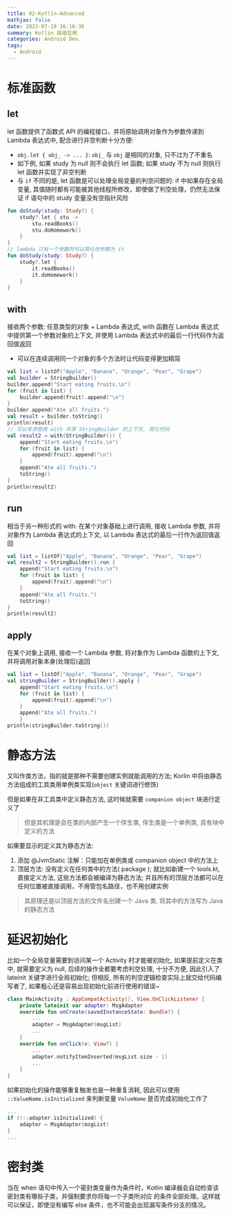 ```yaml
---
title: 02-Kotlin-Advanced
mathjax: false
date: 2022-07-18 16:16:36
summary: Kotlin 高级应用
categories: Android Dev.
tags:
  - Android
---
```

# 标准函数

## let


let 函数提供了函数式 API 的编程接口，并将原始调用对象作为参数传递到 Lambda 表达式中, 配合进行非空判断十分方便:
- `obj.let { obj_ -> ... }`: `obj_` 与 `obj` 是相同的对象, 只不过为了不重名
- 如下例, 如果 study 为 null 则不会执行 let 函数; 如果 study 不为 null 则执行 let 函数并实现了非空判断
- 与 `if` 不同的是, let 函数是可以处理全局变量的判空问题的: if 中如果存在全局变量, 其值随时都有可能被其他线程所修改，即使做了判空处理，仍然无法保证 if 语句中的 study 变量没有空指针风险

```kotlin
fun doStudy(study: Study?) {
    study?.let { stu ->
        stu.readBooks()
        stu.doHomework()
    }
}
// lambda 只有一个参数时可以简化改参数为 it
fun doStudy(study: Study?) {
    study?.let {
        it.readBooks()
        it.doHomework()
    }
}
```

## with

接收两个参数: 任意类型的对象 + Lambda 表达式, with 函数在 Lambda 表达式中提供第一个参数对象的上下文, 并使用 Lambda 表达式中的最后一行代码作为返回值返回

- 可以在连续调用同一个对象的多个方法时让代码变得更加精简

```kotlin
val list = listOf("Apple", "Banana", "Orange", "Pear", "Grape")
val builder = StringBuilder()
builder.append("Start eating fruits.\n")
for (fruit in list) {
    builder.append(fruit).append("\n")
}
builder.append("Ate all fruits.")
val result = builder.toString()
println(result)
// 可以考虑使用 with 共享 StringBuilder 的上下文, 简化代码
val result2 = with(StringBuilder()) {
    append("Start eating fruits.\n")
    for (fruit in list) {
        append(fruit).append("\n")
    }
    append("Ate all fruits.")
    toString()
}
println(result2)
```

## run

相当于另一种形式的 with: 在某个对象基础上进行调用, 接收 Lambda 参数, 并将对象作为 Lambda 表达式的上下文, 以 Lambda 表达式的最后一行作为返回值返回

```kotlin
val list = listOf("Apple", "Banana", "Orange", "Pear", "Grape")
val result2 = StringBuilder().run {
    append("Start eating fruits.\n")
    for (fruit in list) {
        append(fruit).append("\n")
    }
    append("Ate all fruits.")
    toString()
}
println(result2)
```

## apply

在某个对象上调用, 接收一个 Lambda 参数, 将对象作为 Lambda 函数的上下文, 并将调用对象本身(处理后)返回

```kotlin
val list = listOf("Apple", "Banana", "Orange", "Pear", "Grape")
val stringBuilder = StringBuilder().apply { 
    append("Start eating fruits.\n")
    for (fruit in list) {
        append(fruit).append("\n")
    }
    append("Ate all fruits.")
    }
println(stringBuilder.toString())
```

# 静态方法

又叫作类方法，指的就是那种不需要创建实例就能调用的方法; Korlin 中将由静态方法组成的工具类用单例类实现(`object` 关键词进行修饰)

但是如果在非工具类中定义静态方法, 这时候就需要 `companion object` 块进行定义了
> 但是其机理是会在类的内部产生一个伴生类, 伴生类是一个单例类, 具有块中定义的方法

如果要显示的定义其为静态方法:
1. 添加 @JvmStatic 注解：只能加在单例类或 companion object 中的方法上
2. 顶层方法: 没有定义在任何类中的方法( package ); 就比如新建一个 tools.kt, 直接定义方法, 这些方法都会被编译为静态方法; 并且所有的顶层方法都可以在任何位置被直接调用，不用管包名路径，也不用创建实例
> 其原理还是以顶层方法的文件名创建一个 Java 类, 将其中的方法写为 Java 的静态方法

# 延迟初始化

比如一个全局变量需要到访问某一个 Activity 时才能被初始化, 如果提前定义在类中, 就需要定义为 null, 后续的操作全都要考虑判空处理, 十分不方便, 因此引入了 lateinit 关键字进行全局初始化; 但相反, 所有的判空逻辑检查实际上就交给代码编写者了, 如果粗心还是容易出现初始化前进行使用的错误~

```kotlin
class MainActivity : AppCompatActivity(), View.OnClickListener {
    private lateinit var adapter: MsgAdapter
    override fun onCreate(savedInstanceState: Bundle?) {
        ...
        adapter = MsgAdapter(msgList)
        ...
    }
    override fun onClick(v: View?) {
        ...
        adapter.notifyItemInserted(msgList.size - 1)
        ...
    }
}
```

如果初始化的操作能够重复触发也是一种重复消耗, 因此可以使用 `::ValueName.isInitialized` 来判断变量 `ValueName` 是否完成初始化工作了

```kotlin
...
if (!::adapter.isInitialized) {
    adapter = MsgAdapter(msgList)
}
...
```

# 密封类

当在 when 语句中传入一个密封类变量作为条件时，Kotlin 编译器会自动检查该密封类有哪些子类，并强制要求你将每一个子类所对应
的条件全部处理。这样就可以保证，即使没有编写 else 条件，也不可能会出现漏写条件分支的情况。